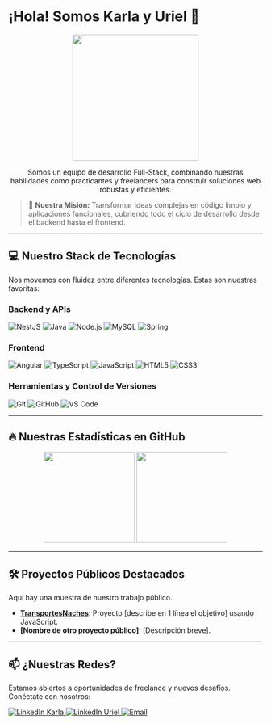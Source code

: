 # ¡Hola! Somos Karla y Uriel 👋

<p align="center">
  <img src="https://media.giphy.com/media/v1.Y2lkPTc5MGI3NjExM3NqN21scDlyeXY2eHF0NndwNTJrdnBiaXZoYWJkbnRkaXU2bjRjbiZlcD12MV9pbnRlcm5hbF9naWZfYnlfaWQmY3Q9Zw/qgQUggACmCJo0a6bab/giphy.gif" width="250">
</p>

<p align="center">
  Somos un equipo de desarrollo Full-Stack, combinando nuestras habilidades como practicantes y freelancers para construir soluciones web robustas y eficientes.
</p>

> 🚀 **Nuestra Misión:** Transformar ideas complejas en código limpio y aplicaciones funcionales, cubriendo todo el ciclo de desarrollo desde el backend hasta el frontend.

---

## 💻 Nuestro Stack de Tecnologías

Nos movemos con fluidez entre diferentes tecnologías. Estas son nuestras favoritas:

### Backend y APIs
<p align="left">
  <img src="https://img.shields.io/badge/NestJS-E0234E?style=for-the-badge&logo=nestjs&logoColor=white" alt="NestJS"/>
  <img src="https://img.shields.io/badge/Java-007396?style=for-the-badge&logo=java&logoColor=white" alt="Java"/>
  <img src="https://img.shields.io/badge/Node.js-339933?style=for-the-badge&logo=nodedotjs&logoColor=white" alt="Node.js"/>
  <img src="https://img.shields.io/badge/MySQL-4479A1?style=for-the-badge&logo=mysql&logoColor=white" alt="MySQL"/>
  <img src="https://img.shields.io/badge/Spring-6DB33F?style=for-the-badge&logo=spring&logoColor=white" alt="Spring"/>
</p>

### Frontend
<p align="left">
  <img src="https://img.shields.io/badge/Angular-DD0031?style=for-the-badge&logo=angular&logoColor=white" alt="Angular"/>
  <img src="https://img.shields.io/badge/TypeScript-3178C6?style=for-the-badge&logo=typescript&logoColor=white" alt="TypeScript"/>
  <img src="https://img.shields.io/badge/JavaScript-F7DF1E?style=for-the-badge&logo=javascript&logoColor=black" alt="JavaScript"/>
  <img src="https://img.shields.io/badge/HTML5-E34F26?style=for-the-badge&logo=html5&logoColor=white" alt="HTML5"/>
  <img src="https://img.shields.io/badge/CSS3-1572B6?style=for-the-badge&logo=css3&logoColor=white" alt="CSS3"/>
</p>

### Herramientas y Control de Versiones
<p align="left">
  <img src="https://img.shields.io/badge/Git-F05032?style=for-the-badge&logo=git&logoColor=white" alt="Git"/>
  <img src="https://img.shields.io/badge/GitHub-181717?style=for-the-badge&logo=github&logoColor=white" alt="GitHub"/>
  <img src="https://img.shields.io/badge/Visual_Studio_Code-007ACC?style=for-the-badge&logo=visualstudiocode&logoColor=white" alt="VS Code"/>
</p>

---

## 🔥 Nuestras Estadísticas en GitHub

<p align="center">
  <img height="180em" src="https://github-readme-stats.vercel.app/api?username=KarlaUriel&show_icons=true&theme=dracula&include_all_commits=true&count_private=true"/>
  <img height="180em" src="https://github-readme-stats.vercel.app/api/top-langs/?username=KarlaUriel&layout=compact&langs_count=7&theme=dracula"/>
</p>

---

## 🛠️ Proyectos Públicos Destacados

Aquí hay una muestra de nuestro trabajo público. 

* **[TransportesNaches](https://github.com/KarlaUriel/TransportesNaches)**: Proyecto [describe en 1 línea el objetivo] usando JavaScript.
* **[Nombre de otro proyecto público]**: [Descripción breve].

---

## 📫 ¿Nuestras Redes?

Estamos abiertos a oportunidades de freelance y nuevos desafíos. Conéctate con nosotros:

<p align="left">
  <a href="URL-DE-LINKEDIN-DE-KARLA" target="_blank">
    <img src="https://img.shields.io/badge/LinkedIn_(Karla)-0077B5?style=for-the-badge&logo=linkedin&logoColor=white" alt="LinkedIn Karla"/>
  </a>
  <a href="URL-DE-LINKEDIN-DE-URIEL" target="_blank">
    <img src="https://img.shields.io/badge/LinkedIn_(Uriel)-0077B5?style=for-the-badge&logo=linkedin&logoColor=white" alt="LinkedIn Uriel"/>
  </a>
  <a href="mailto:su.email.profesional@gmail.com">
    <img src="https://img.shields.io/badge/Escríbenos-D14836?style=for-the-badge&logo=gmail&logoColor=white" alt="Email"/>
  </a>
</p>
